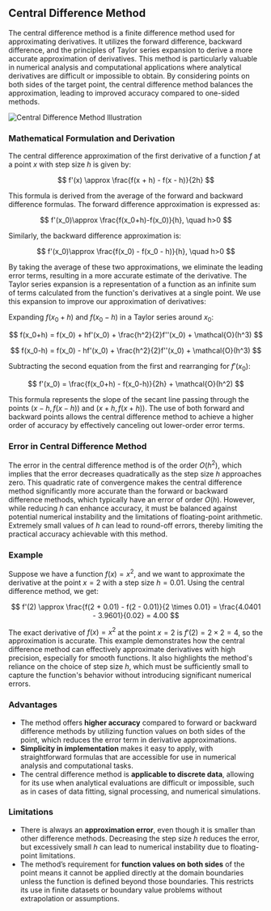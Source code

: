 ## Central Difference Method

The central difference method is a finite difference method used for approximating derivatives. It utilizes the forward difference, backward difference, and the principles of Taylor series expansion to derive a more accurate approximation of derivatives. This method is particularly valuable in numerical analysis and computational applications where analytical derivatives are difficult or impossible to obtain. By considering points on both sides of the target point, the central difference method balances the approximation, leading to improved accuracy compared to one-sided methods.

![Central Difference Method Illustration](https://github.com/user-attachments/assets/367d9eb0-a68b-47d4-bace-f0279fd8b1f8)

### Mathematical Formulation and Derivation

The central difference approximation of the first derivative of a function $f$ at a point $x$ with step size $h$ is given by:

$$
f'(x) \approx \frac{f(x + h) - f(x - h)}{2h}
$$

This formula is derived from the average of the forward and backward difference formulas. The forward difference approximation is expressed as:

$$
f'(x_0)\approx \frac{f(x_0+h)-f(x_0)}{h}, \quad h>0
$$

Similarly, the backward difference approximation is:

$$
f'(x_0)\approx \frac{f(x_0) - f(x_0 - h)}{h}, \quad h>0
$$

By taking the average of these two approximations, we eliminate the leading error terms, resulting in a more accurate estimate of the derivative. The Taylor series expansion is a representation of a function as an infinite sum of terms calculated from the function's derivatives at a single point. We use this expansion to improve our approximation of derivatives:

Expanding $f(x_0+h)$ and $f(x_0-h)$ in a Taylor series around $x_0$:

$$
f(x_0+h) = f(x_0) + hf'(x_0) + \frac{h^2}{2}f''(x_0) + \mathcal{O}(h^3)
$$

$$
f(x_0-h) = f(x_0) - hf'(x_0) + \frac{h^2}{2}f''(x_0) + \mathcal{O}(h^3)
$$

Subtracting the second equation from the first and rearranging for $f'(x_0)$:

$$
f'(x_0) = \frac{f(x_0+h) - f(x_0-h)}{2h} + \mathcal{O}(h^2)
$$

This formula represents the slope of the secant line passing through the points $(x - h, f(x - h))$ and $(x + h, f(x + h))$. The use of both forward and backward points allows the central difference method to achieve a higher order of accuracy by effectively canceling out lower-order error terms.

### Error in Central Difference Method

The error in the central difference method is of the order $O(h^2)$, which implies that the error decreases quadratically as the step size $h$ approaches zero. This quadratic rate of convergence makes the central difference method significantly more accurate than the forward or backward difference methods, which typically have an error of order $O(h)$. However, while reducing $h$ can enhance accuracy, it must be balanced against potential numerical instability and the limitations of floating-point arithmetic. Extremely small values of $h$ can lead to round-off errors, thereby limiting the practical accuracy achievable with this method.

### Example

Suppose we have a function $f(x) = x^2$, and we want to approximate the derivative at the point $x = 2$ with a step size $h = 0.01$. Using the central difference method, we get:

$$
f'(2) \approx \frac{f(2 + 0.01) - f(2 - 0.01)}{2 \times 0.01} = \frac{4.0401 - 3.9601}{0.02} = 4.00
$$

The exact derivative of $f(x) = x^2$ at the point $x = 2$ is $f'(2) = 2 \times 2 = 4$, so the approximation is accurate. This example demonstrates how the central difference method can effectively approximate derivatives with high precision, especially for smooth functions. It also highlights the method's reliance on the choice of step size $h$, which must be sufficiently small to capture the function's behavior without introducing significant numerical errors.

### Advantages

- The method offers **higher accuracy** compared to forward or backward difference methods by utilizing function values on both sides of the point, which reduces the error term in derivative approximations.
- **Simplicity in implementation** makes it easy to apply, with straightforward formulas that are accessible for use in numerical analysis and computational tasks.
- The central difference method is **applicable to discrete data**, allowing for its use when analytical evaluations are difficult or impossible, such as in cases of data fitting, signal processing, and numerical simulations.

### Limitations

- There is always an **approximation error**, even though it is smaller than other difference methods. Decreasing the step size $h$ reduces the error, but excessively small $h$ can lead to numerical instability due to floating-point limitations.
- The method’s requirement for **function values on both sides** of the point means it cannot be applied directly at the domain boundaries unless the function is defined beyond those boundaries. This restricts its use in finite datasets or boundary value problems without extrapolation or assumptions.
